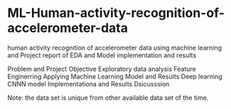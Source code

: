 # ML-Human-activity-recognition-of-accelerometer-data
human activity recognition of accelerometer data using machine learning  and Project  report of EDA and Model implementation and results 

Problem and Project Objective 
Exploratory data analysis
Feature Enginerring
Applying Machine Learning Model and Results
Deep learning CNNN model Implementationa  and Results 
Dsicusssion 

Note: the data set is unique from other available data set of the time.

